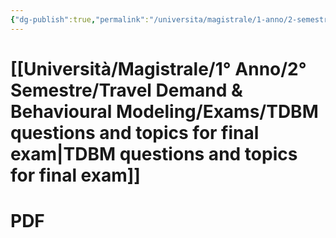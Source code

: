 ```yaml
---
{"dg-publish":true,"permalink":"/universita/magistrale/1-anno/2-semestre/travel-demand-and-behavioural-modeling/exams/tdbm-questions-and-topics-for-final-exam/","tags":["UNI"]}
---
```



# [[Università/Magistrale/1° Anno/2° Semestre/Travel Demand & Behavioural Modeling/Exams/TDBM questions and topics for final exam\|TDBM questions and topics for final exam]]




# PDF

